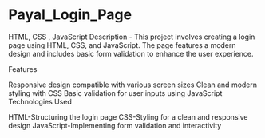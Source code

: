 # Payal_Login_Page
HTML, CSS , JavaScript 
Description - This project involves creating a login page using HTML, CSS, and JavaScript. The page features a modern design and includes basic form validation to enhance the user experience.

Features

Responsive design compatible with various screen sizes
Clean and modern styling with CSS
Basic validation for user inputs using JavaScript
Technologies Used

HTML-Structuring the login page
CSS-Styling for a clean and responsive design
JavaScript-Implementing form validation and interactivity
